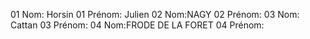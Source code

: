 01 Nom: Horsin
01 Prénom: Julien
02 Nom:NAGY
02 Prénom:
03 Nom: Cattan
03 Prénom:
04 Nom:FRODE DE LA FORET
04 Prénom:

